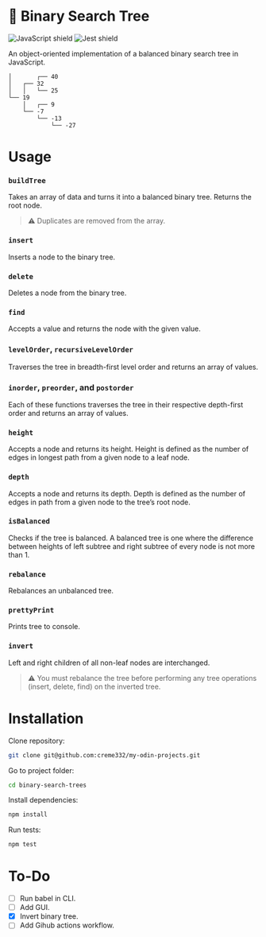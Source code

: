 # 🌲 Binary Search Tree
![JavaScript shield](https://img.shields.io/badge/-JavaScript-yellow)
![Jest shield](https://img.shields.io/badge/-Jest-red)

An object-oriented implementation of a balanced binary search tree in JavaScript.

```
│       ┌── 40
│   ┌── 32
│   │   └── 25
└── 19
    │   ┌── 9
    └── -7
        └── -13
            └── -27
```

# Usage
### `buildTree` 
Takes an array of data and turns it into a balanced binary tree. Returns the root node.

> ⚠ Duplicates are removed from the array.

### `insert` 
Inserts a node to the binary tree.

### `delete`
Deletes a node from the binary tree.

###  `find`
Accepts a value and returns the node with the given value.

### `levelOrder`, `recursiveLevelOrder`
Traverses the tree in breadth-first level order and returns an array of values.

###  `inorder`, `preorder`, and `postorder`
Each of these functions traverses the tree in their respective depth-first order and returns an array of values.

### `height` 
Accepts a node and returns its height. Height is defined as the number of edges in longest path from a given node to a leaf node.

### `depth`
Accepts a node and returns its depth. Depth is defined as the number of edges in path from a given node to the tree’s root node.

###  `isBalanced`
Checks if the tree is balanced. A balanced tree is one where the difference between heights of left subtree and right subtree of every node is not more than 1.

### `rebalance`  
Rebalances an unbalanced tree. 

### `prettyPrint`
Prints tree to console.

### `invert`
Left and right children of all non-leaf nodes are interchanged. 

> ⚠ You must rebalance the tree before performing any tree operations (insert, delete, find) on the inverted tree.

#  Installation
Clone repository:
```sh
git clone git@github.com:creme332/my-odin-projects.git
```

Go to project folder:
```sh
cd binary-search-trees
```

Install dependencies:
```sh
npm install
```

Run tests:
```sh
npm test
```
# To-Do
- [ ] Run babel in CLI.
- [ ] Add GUI.
- [x] Invert binary tree.
- [ ] Add Gihub actions workflow.